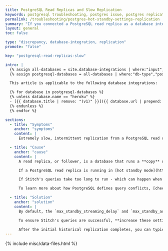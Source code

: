 ```yaml
---
title: PostgreSQL Read Replicas and Slow Replication
keywords: postgresql troubleshooting, postgres issue, postgres replication, hot_standby, standby, read replica, follower database, timeout, slow replication
permalink: /troubleshooting/postgres-hot-standby-settings-replication
summary: "If you connected a PostgreSQL read replica as a database integration and are experiencing extremely slow replication, the root cause may be the database's `standby` settings."
layout: general
toc: false

type: "discrepancy, database-integration, replication"
promote: "false"

key: "postgresql-read-replicas-slow"

intro: |
  {% assign all-databases = site.database-integrations | where:"input",true %}
  {% assign postgresql-databases = all-databases | where:"db-type","postgres" | sort: title %}

  This article is applicable to the following database integrations:

  {% for database in postgresql-databases %}
  {% unless database.name == "heroku" %}
  - [{{ database.title | remove: "(v1)" }}]({{ database.url | prepend: site.baseurl }})
  {% endunless %}
  {% endfor %}

sections:
  - title: "Symptoms"
    anchor: "symptoms"
    content: |
      Extremely slow, intermittent replication from a PostgreSQL read replica. It will look like data is "trickling" in.

  - title: "Cause"
    anchor: "cause"
    content: |
      A read replica, or follower, is a database that runs a **copy** of an active - or master - database.

      If a PostgreSQL read replica is running in [hot standby mode](https://www.postgresql.org/docs/9.2/static/hot-standby.html), the default values for some of its settings may prevent Stitch from successfully completing queries. These settings define the amount of time the replica is permitted to get behind the production database before canceling the conflicting queries.

      If Stitch's queries take too long to run - which can happen when tables are extraordinarily wide or when the master attempts to update the read replica - Stitch's queries will be interrupted. This results in a slow trickle of replicated data.

      To learn more about how PostgreSQL defines query conflicts, [check out the official documentation](https://www.postgresql.org/docs/9.2/static/hot-standby.html#HOT-STANDBY-CONFLICT){:target="new"}.

  - title: "Solution"
    anchor: "solution"
    content: |
      By default, the `max_standby_streaming_delay` and `max_standby_archive_delay` settings are set to 30 seconds.

      To ensure Stitch's queries are successful, **increase these settings to 8-12 hours**, especially for large historical jobs. You can also increase these values in smaller increments until you find the perfect middle ground.

      After the initial historical replication completes, you can typically decrease these settings again.
---
```

{% include misc/data-files.html %}